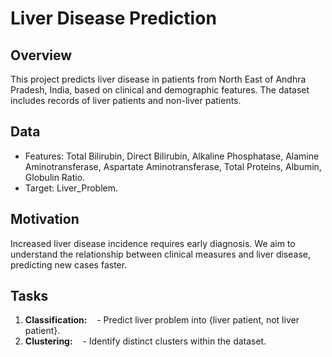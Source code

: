 # Liver Disease Prediction

## Overview

This project predicts liver disease in patients from North East of Andhra Pradesh, India, based on clinical and demographic features. The dataset includes records of liver patients and non-liver patients.


## Data

- Features: Total Bilirubin, Direct Bilirubin, Alkaline Phosphatase, Alamine Aminotransferase, Aspartate Aminotransferase, Total Proteins, Albumin, Globulin Ratio.
- Target: Liver_Problem.

## Motivation

Increased liver disease incidence requires early diagnosis. We aim to understand the relationship between clinical measures and liver disease, predicting new cases faster.


## Tasks

1. **Classification:**
   - Predict liver problem into {liver patient, not liver patient}.
   
2. **Clustering:**
   - Identify distinct clusters within the dataset.









